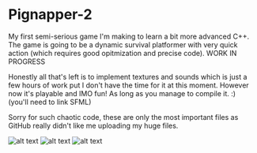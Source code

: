 # Pignapper-2
My first semi-serious game I'm making to learn a bit more advanced C++. The game is going to be a dynamic survival platformer with very quick action (which requires good opitmization and precise code). WORK IN PROGRESS

Honestly all that's left is to implement textures and sounds which is just a few hours of work put I don't have the time for it at this moment. However now it's playable and IMO fun! As long as you manage to compile it. :) (you'll need to link SFML)

Sorry for such chaotic code, these are only the most important files as GitHub really didn't like me uploading my huge files. 

![alt text](https://i.imgur.com/OwNkCS9.png)
![alt text](https://i.imgur.com/SfdvBFN.png)
![alt text](https://i.imgur.com/oMF24uX.png)
